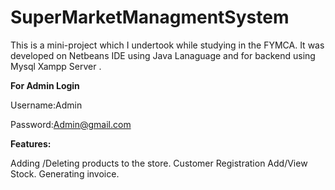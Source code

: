 # SuperMarketManagmentSystem

This is a mini-project which I undertook while studying in the FYMCA.
It was developed on  Netbeans IDE using Java Lanaguage and for backend using Mysql Xampp Server .


**For Admin Login**

Username:Admin   

Password:Admin@gmail.com

**Features:**

Adding /Deleting products to the store.
Customer Registration
Add/View Stock.
Generating invoice.

